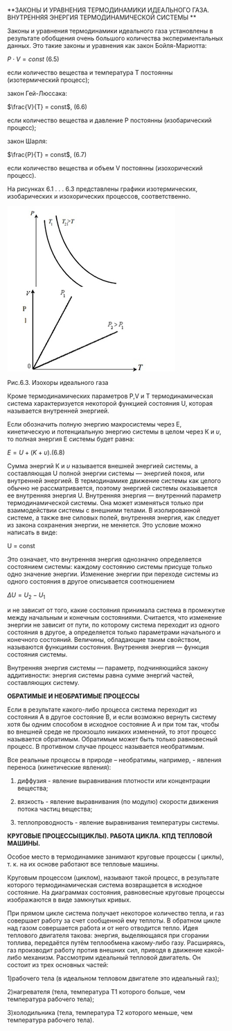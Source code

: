 **ЗАКОНЫ И УРАВНЕНИЯ ТЕРМОДИНАМИКИ ИДЕАЛЬНОГО ГАЗА. ВНУТРЕННЯЯ ЭНЕРГИЯ ТЕРМОДИНАМИЧЕСКОЙ СИСТЕМЫ **

Законы и уравнения термодинамики идеального газа установлены в результате обобщения очень большого количества экспериментальных данных. Это такие законы и уравнения как закон Бойля-Мариотта:

$P\cdot V = const$ (6.5)

если количество вещества и температура Т постоянны (изотермический процесс);

закон Гей-Люссака:

$\frac{V}{T} = const$, (6.6)

если количество вещества и давление Р постоянны (изобарический процесс);

закон Шарля:

$\frac{P}{T} = const$, (6.7)

если количество вещества и объем V постоянны (изохорический процесс).

На рисунках 6.1 . . . 6.3 представлены графики изотермических, изобарических и изохорических процессов, соответственно.


![](img/Pasted%20image%2020240506171736.png)


Рис.6.3. Изохоры идеального газа

Кроме термодинамических параметров P,V и T термодинамическая система характеризуется некоторой функцией состояния U, которая называется внутренней энергией.

Если обозначить полную энергию макросистемы через Е, кинетическую и потенциальную энергию системы в целом через К и $\upsilon$, то полная энергия Е системы будет равна:

$E=U+(K+\upsilon)$.(6.8)

Сумма энергий К и $\upsilon$ называется внешней энергией системы, а составляющая U полной энергии системы — энергией покоя, или внутренней энергией. В термодинамике движение системы как целого обычно не рассматривается, поэтому энергией системы оказывается ее внутренняя энергия U. Внутренняя энергия — внутренний параметр термодинамической системы. Она может изменяться только при взаимодействии системы с внешними телами. В изолированной системе, а также вне силовых полей, внутренняя энергия, как следует из закона сохранения энергии, не меняется. Это условие можно написать в виде:

U = const

Это означает, что внутренняя энергия однозначно определяется состоянием системы: каждому состоянию системы присуще только одно значение энергии. Изменение энергии при переходе системы из одного состояния в другое описывается соотношением

$\Delta U = U_{2}-U_{1}$ 

и не зависит от того, какие состояния принимала система в промежутке между начальным и конечным состояниями. Считается, что изменение энергии не зависит от пути, по которому система переходит из одного состояния в другое, а определяется только параметрами начального и конечного состояний. Величины, обладающие таким свойством, называются функциями состояния. Внутренняя энергия — функция состояния системы.

Внутренняя энергия системы — параметр, подчиняющийся закону аддитивности: энергия системы равна сумме энергий частей, составляющих систему.

**ОБРАТИМЫЕ И НЕОБРАТИМЫЕ ПРОЦЕССЫ** 

Если в результате какого-либо процесса система переходит из состояния А в другое состояние В, и если возможно вернуть систему хотя бы одним способом в исходное состояние А и при том так, чтобы во внешней среде не произошло никаких изменений, то этот процесс называется обратимым. Обратимым может быть только равновесный процесс. В противном случае процесс называется необратимым.

Все реальные процессы в природе – необратимы, например, - явления переноса (кинетические явления):

1) диффузия - явление выравнивания плотности или концентрации вещества;

2) вязкость - явление выравнивания (по модулю) скорости движения потока частиц вещества;

3) теплопроводность - явление выравнивания температуры системы.

**КРУГОВЫЕ ПРОЦЕССЫ(ЦИКЛЫ). РАБОТА ЦИКЛА. КПД ТЕПЛОВОЙ МАШИНЫ.**

Особое место в термодинамике занимают круговые процессы ( циклы), т. к. на их основе работают все тепловые машины.

Круговым процессом (циклом), называют такой процесс, в результате которого термодинамическая система возвращается в исходное состояние. На диаграммах состояния, равновесные круговые процессы изображаются в виде замкнутых кривых.

При прямом цикле система получает некоторое количество тепла, и газ совершает работу за счет сообщенной ему теплоты. В обратном цикле над газом совершается работа и от него отводится тепло. Идея теплового двигателя такова: энергия, выделяющаяся при сгорании топлива, передаётся путём теплообмена какому-либо газу. Расширяясь, газ производит работу против внешних сил, приводя в движение какой-либо механизм. Рассмотрим идеальный тепловой двигатель. Он состоит из трех основных частей:

1)рабочего тела (в идеальном тепловом двигателе это идеальный газ); 

2)нагревателя (тела, температура Т1 которого больше, чем температура рабочего тела); 

3)холодильника (тела, температура Т2 которого меньше, чем температура рабочего тела).